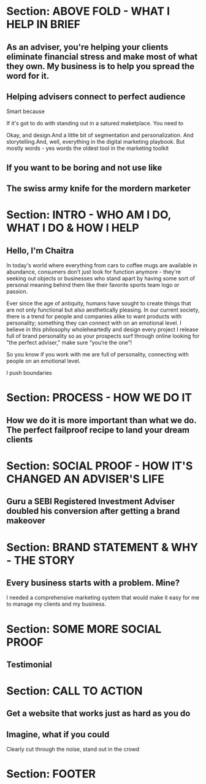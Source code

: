 # Section: ABOVE FOLD - WHAT I HELP IN BRIEF

## As an adviser, you're helping your clients eliminate financial stress and make most of what they own. My business is to help you spread the word for it.

## Helping advisers connect to perfect audience

Smart because 

If it's got to do with standing out in a satured maketplace. You need to 

Okay, and design.And a little bit of segmentation and personalization. And storytelling.And, well, everything in the digital marketing playbook. But mostly words - yes words the oldest tool in the marketing toolkit

## If you want to be boring and not use like 

## The swiss army knife for the mordern marketer


# Section: INTRO - WHO AM I DO, WHAT I DO & HOW I HELP

## Hello, I'm Chaitra 

In today's world where everything from cars to coffee mugs are available in abundance, consumers don't just look for function anymore - they're seeking out objects or businesses who stand apart by having some sort of personal meaning behind them like their favorite sports team logo or passion. 

Ever since the age of antiquity, humans have sought to create things that are not only functional but also aesthetically pleasing. In our current society, there is a trend for people and companies alike to want products with personality; something they can connect with on an emotional level. I believe in this philosophy wholeheartedly and design every project I release full of brand personality so as your prospects surf through online looking for "the perfect adviser," make sure “you’re the one”!

So you know if you work with me are full of personality, connecting with people on an emotional level.

I push boundaries 





# Section: PROCESS - HOW WE DO IT 

## How we do it is more important than what we do. The perfect failproof recipe to land your dream clients 

# Section: SOCIAL PROOF - HOW IT'S CHANGED AN ADVISER'S LIFE

## Guru a SEBI Registered Investment Adviser doubled his conversion after getting a brand makeover

# Section: BRAND STATEMENT & WHY - THE STORY

## Every business starts with a problem. Mine? 

I needed a comprehensive marketing system that would make it easy for me to manage my clients and my business.

# Section: SOME MORE SOCIAL PROOF

## Testimonial 

# Section: CALL TO ACTION

## Get a website that works just as hard as you do

## Imagine, what if you could 

Clearly cut through the noise, stand out in the crowd 

# Section: FOOTER
